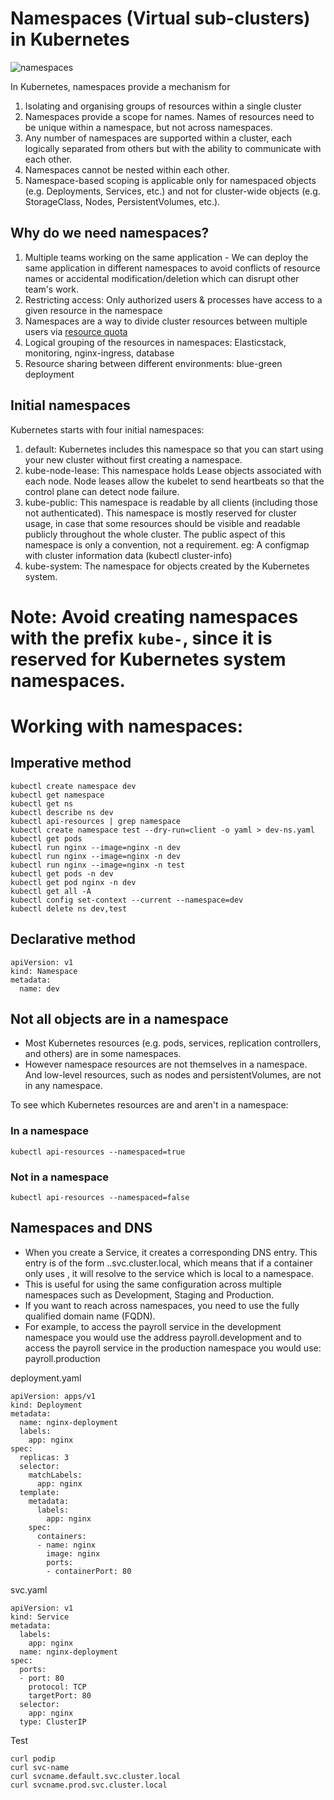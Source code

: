 # Namespaces (Virtual sub-clusters) in Kubernetes
![namespaces](https://github.com/user-attachments/assets/990c186d-9d60-4cd9-a380-3d45164d9120)

In Kubernetes, namespaces provide a mechanism for 
1. Isolating and organising groups of resources within a single cluster
2. Namespaces provide a scope for names. Names of resources need to be unique within a namespace, but not across namespaces.
3. Any number of namespaces are supported within a cluster, each logically separated from others but with the ability to communicate with each other.
4. Namespaces cannot be nested within each other.
5. Namespace-based scoping is applicable only for namespaced objects (e.g. Deployments, Services, etc.) and not for cluster-wide objects (e.g. StorageClass, Nodes, PersistentVolumes, etc.).


## Why do we need namespaces?
1. Multiple teams working on the same application - We can deploy the same application in different namespaces to avoid conflicts of resource names or accidental modification/deletion which can disrupt other team's work.
2. Restricting access: Only authorized users & processes have access to a given resource in the namespace
3. Namespaces are a way to divide cluster resources between multiple users via [resource quota](https://kubernetes.io/docs/concepts/policy/resource-quotas/)
4. Logical grouping of the resources in namespaces: Elasticstack, monitoring, nginx-ingress, database
5. Resource sharing between different environments: blue-green deployment
   

## Initial namespaces
Kubernetes starts with four initial namespaces:
1. default: Kubernetes includes this namespace so that you can start using your new cluster without first creating a namespace.
2. kube-node-lease: This namespace holds Lease objects associated with each node. Node leases allow the kubelet to send heartbeats so that the control plane can detect node failure.
3. kube-public: This namespace is readable by all clients (including those not authenticated). This namespace is mostly reserved for cluster usage, in case that some resources should be visible and readable publicly throughout the whole cluster. The public aspect of this namespace is only a convention, not a requirement.
   eg: A configmap with cluster information data (kubectl cluster-info)
4. kube-system: The namespace for objects created by the Kubernetes system.

# Note: Avoid creating namespaces with the prefix `kube-`, since it is reserved for Kubernetes system namespaces.

# Working with namespaces:

## Imperative method
```
kubectl create namespace dev
kubectl get namespace
kubectl get ns
kubectl describe ns dev
kubectl api-resources | grep namespace
kubectl create namespace test --dry-run=client -o yaml > dev-ns.yaml
kubectl get pods
kubectl run nginx --image=nginx -n dev
kubectl run nginx --image=nginx -n dev
kubectl run nginx --image=nginx -n test
kubectl get pods -n dev
kubectl get pod nginx -n dev
kubectl get all -A
kubectl config set-context --current --namespace=dev
kubectl delete ns dev,test

```

## Declarative method
```
apiVersion: v1
kind: Namespace
metadata:
  name: dev
```

## Not all objects are in a namespace
- Most Kubernetes resources (e.g. pods, services, replication controllers, and others) are in some namespaces. 
- However namespace resources are not themselves in a namespace. And low-level resources, such as nodes and persistentVolumes, are not in any namespace.

To see which Kubernetes resources are and aren't in a namespace:

### In a namespace
```
kubectl api-resources --namespaced=true
```

### Not in a namespace
```
kubectl api-resources --namespaced=false
```

## Namespaces and DNS
- When you create a Service, it creates a corresponding DNS entry. This entry is of the form <service-name>.<namespace-name>.svc.cluster.local, which means that if a container only uses <service-name>, it will resolve to the service which is local to a namespace.
- This is useful for using the same configuration across multiple namespaces such as Development, Staging and Production.
- If you want to reach across namespaces, you need to use the fully qualified domain name (FQDN).
- For example, to access the payroll service in the development namespace you would use the address payroll.development and to access the payroll service in the production namespace you would use: payroll.production

deployment.yaml
```
apiVersion: apps/v1
kind: Deployment
metadata:
  name: nginx-deployment
  labels:
    app: nginx
spec:
  replicas: 3
  selector:
    matchLabels:
      app: nginx
  template:
    metadata:
      labels:
        app: nginx
    spec:
      containers:
      - name: nginx
        image: nginx
        ports:
        - containerPort: 80
```

svc.yaml
```
apiVersion: v1
kind: Service
metadata:
  labels:
    app: nginx
  name: nginx-deployment
spec:
  ports:
  - port: 80
    protocol: TCP
    targetPort: 80
  selector:
    app: nginx
  type: ClusterIP
```

Test
```
curl podip
curl svc-name
curl svcname.default.svc.cluster.local
curl svcname.prod.svc.cluster.local
```
